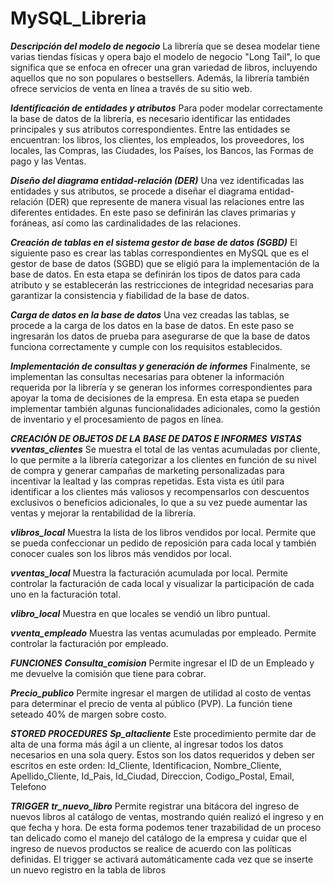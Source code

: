 # MySQL_Libreria
	
***Descripción del modelo de negocio***
La librería que se desea modelar tiene varias tiendas físicas y opera bajo el modelo de negocio "Long Tail", lo que significa que se enfoca en ofrecer una gran variedad de libros, incluyendo aquellos que no son populares o bestsellers. Además, la librería también ofrece servicios de venta en línea a través de su sitio web.

***Identificación de entidades y atributos***
Para poder modelar correctamente la base de datos de la librería, es necesario identificar las entidades principales y sus atributos correspondientes. Entre las entidades se encuentran: los libros, los clientes, los empleados, los proveedores, los locales, las Compras, las Ciudades, los Países, los Bancos, las Formas de pago y las Ventas.

***Diseño del diagrama entidad-relación (DER)***
Una vez identificadas las entidades y sus atributos, se procede a diseñar el diagrama entidad-relación (DER) que represente de manera visual las relaciones entre las diferentes entidades. En este paso se definirán las claves primarias y foráneas, así como las cardinalidades de las relaciones.

***Creación de tablas en el sistema gestor de base de datos (SGBD)***
El siguiente paso es crear las tablas correspondientes en MySQL que es el gestor de base de datos (SGBD) que se eligió para la implementación de la base de datos. En esta etapa se definirán los tipos de datos para cada atributo y se establecerán las restricciones de integridad necesarias para garantizar la consistencia y fiabilidad de la base de datos.

***Carga de datos en la base de datos***
Una vez creadas las tablas, se procede a la carga de los datos en la base de datos. En este paso se ingresarán los datos de prueba para asegurarse de que la base de datos funciona correctamente y cumple con los requisitos establecidos.

***Implementación de consultas y generación de informes***
Finalmente, se implementan las consultas necesarias para obtener la información requerida por la librería y se generan los informes correspondientes para apoyar la toma de decisiones de la empresa. En esta etapa se pueden implementar también algunas funcionalidades adicionales, como la gestión de inventario y el procesamiento de pagos en línea.

***CREACIÓN DE OBJETOS DE LA BASE DE DATOS E INFORMES***
***VISTAS***
***vventas_clientes***
Se muestra el total de las ventas acumuladas por cliente, lo que permite a la librería categorizar a los clientes en función de su nivel de compra y generar campañas de marketing personalizadas para incentivar la lealtad y las compras repetidas. Esta vista es útil para identificar a los clientes más valiosos y recompensarlos con descuentos exclusivos o beneficios adicionales, lo que a su vez puede aumentar las ventas y mejorar la rentabilidad de la librería.

***vlibros_local***
Muestra la lista de los libros vendidos por local. Permite que se pueda confeccionar un pedido de reposición para cada local y también conocer cuales son los libros más vendidos por local. 

***vventas_local***
Muestra la facturación acumulada por local. Permite controlar la facturación de cada local y visualizar la participación de cada uno en la facturación total.

***vlibro_local***
Muestra en que locales se vendió un libro puntual.

***vventa_empleado***
Muestra las ventas acumuladas por empleado. Permite controlar la facturación por empleado.


***FUNCIONES***
***Consulta_comision***
Permite ingresar el ID de un Empleado y me devuelve la comisión que tiene para cobrar.

***Precio_publico***
Permite ingresar el margen de utilidad al costo de ventas para determinar el precio de venta al público (PVP). La función tiene seteado 40% de margen sobre costo.


***STORED PROCEDURES***
***Sp_altacliente***
Este procedimiento permite dar de alta de una forma más ágil a un cliente, al ingresar todos los datos necesarios en una sola query.
Estos son los datos requeridos y deben ser escritos en este orden:
Id_Cliente, Identificacion, Nombre_Cliente, Apellido_Cliente, Id_Pais, Id_Ciudad, Direccion, Codigo_Postal, Email, Telefono


***TRIGGER***
***tr_nuevo_libro***
Permite registrar una bitácora del ingreso de nuevos libros al catálogo de ventas, mostrando quién realizó el ingreso y en que fecha y hora. De esta forma podemos tener trazabilidad de un proceso tan delicado como el manejo del catálogo de la empresa y cuidar que el ingreso de nuevos productos se realice de acuerdo con las políticas definidas. El trigger se activará automáticamente cada vez que se inserte un nuevo registro en la tabla de libros


 
